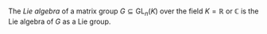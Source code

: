The *Lie algebra* of a matrix group $G \subseteq \mathrm{GL}_n(K)$ over the field $K = \mathbb{R}$ or $\mathbb{C}$ is the Lie algebra of $G$ as a Lie group.
